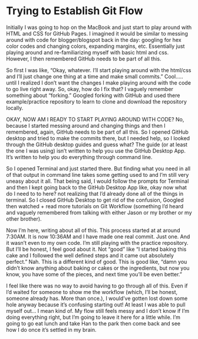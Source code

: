 # Trying to Establish Git Flow
Initially I was going to hop on the MacBook and just start to play around with HTML and CSS for GitHub Pages. I imagined it would be similar to messing around with code for blogger/blogspot back in the day: googling for hex color codes and changing colors, expanding margins, etc. Essentially just playing around and re-familiarizing
myself with basic html and css. However, I then remembered GitHub needs to be part of all this.

So first I was like, “Okay, whatever. I’ll start playing around with the html/css and I’ll just change one thing at a time and make small commits.” Cool….. until I realized I don’t want the changes I make playing around with the code to go live right away. So, okay, how do I fix that? I vaguely remember something about “forking.”  Googled forking with GitHub and used there example/practice repository to learn to clone and download the repository locally.

OKAY, NOW AM I READY TO START PLAYING AROUND WITH CODE? No, because I started messing around and changing things and then I remembered, again, GitHub needs to be part of all this. So I opened GitHub desktop and tried to make the commits there, but I needed help, so I looked through the GitHub desktop guides and guess what? The guide (or at least the one I was using) isn’t written to help you use the GitHub Desktop App. It’s written to help you do everything through command line.

So I opened Terminal and just started there. But finding what you need in all of that output in command line takes some getting used to and I’m still very uneasy about it all. That being said, I would follow the prompts for Terminal and then I kept going back to the GitHub Desktop App like, okay now what do I need to to here? not realizing that I’d already done all of the things in terminal. So I closed GitHub Desktop to get rid of the confusion, Googled then watched + read more tutorials on Git Workflow (something I’d heard and vaguely remembered from talking with either Jason or my brother or my other brother).

Now I’m here, writing about all of this. This process started at at around 7:30AM. It is now 10:36AM and I have made one real commit. Just one. And it wasn’t even to my own code. I’m still playing with the practice repository. But I’ll be honest, I feel good about it. Not “good” like “I started baking this cake and I followed the well defined steps and it came out absolutely perfect.” Nah. This is a different kind of good. This is good like, “damn you didn’t know anything about baking or cakes or the ingredients, but now you know, you have some of the pieces, and next time you’ll be even better.”

 I feel like there was no way to avoid having to go through all of this. Even if I’d waited for someone to show me the workflow (which, I’ll be honest, someone already has. More than once.), I would’ve gotten lost down some hole anyway because it’s confusing starting out! At least I was able to pull myself out… I mean kind of. My flow still feels messy and I don’t know if I’m doing everything right, but I’m going to leave it here for a little while. I’m going to go eat lunch and take Han to the park then come back and see how I do once it’s settled in my brain.
